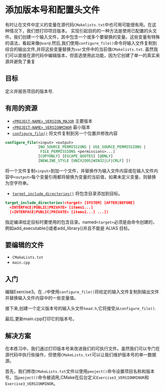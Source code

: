 # 添加版本号和配置头文件

有时让在文件中定义的变量在源代码`CMakelists.txt`中也可用可能很有用。在这种情况下，我们想打印项目版本。
实现引起目的的一种方法是使用已配置的头文件。我们创建一个输入文件，其中包含一个或多个要替换的变量。这些变量有特殊的语法，看起来像`@var@`.然后,我们使用`configure_file()`命令将输入文件复制到综合的输出文件,并将这些变量替换为`var`文件中的当前值`CMakelists.txt`.
虽然我们可以直接在源代码中编辑版本，但首选使用此功能，因为它创建了单一的真实来源并避免了重复

## 目标

定义并报告项目的版本号.

## 有用的资源

- [`<PROJECT-NAME>_VERSION_MAJOR`](https://cmake.org/cmake/help/latest/variable/PROJECT-NAME_VERSION_MAJOR.html#variable:%3CPROJECT-NAME%3E_VERSION_MAJOR) 主要版本
- [`<PROJECT-NAME>_VERSIONMINOR`](https://cmake.org/cmake/help/latest/variable/PROJECT-NAME_VERSION_MINOR.html#variable:%3CPROJECT-NAME%3E_VERSION_MINOR) 最小版本
- [`configure_file()`](https://cmake.org/cmake/help/latest/command/configure_file.html#command:configure_file) 将文件复制到另一个位置并修改内容

``` cmake
configure_file(<input> <output>
               [NO_SOURCE_PERMISSIONS | USE_SOURCE_PERMISSIONS |
                FILE_PERMISSIONS <permissions>...]
               [COPYONLY] [ESCAPE_QUOTES] [@ONLY]
               [NEWLINE_STYLE [UNIX|DOS|WIN32|LF|CRLF] ])
```

将一个文件复制`<input>`到加一个文件，并替换作为输入文件内容或在输入文件内容中`<output>`每个变量引用都将替换为变量的当前值，如果未定义变量，则替换为空字符串。

- [`target_include_directories()`](https://cmake.org/cmake/help/latest/command/target_include_directories.html#command:target_include_directories)
将包含目录添加到目标。

```cmake
target_include_directories(<target> [SYSTEM] [AFTER|BEFORE]
  <INTERFACE|PUBLIC|PRIVATE> [items1...]
  [<INTERFACE|PUBLIC|PRIVATE> [items2...] ...])
```

指定编译给定目标时要使用的包含目录。named`<target>`必须是由命令创建的，例如add_executable()或者add_library()并且不能是 ALIAS 目标。

## 要编辑的文件

- `CMakeLists.txt`
- `main.cpp`

## 入门

编辑Exercise3。在`./`中使用`configure_file()`将给定的输入文件复制到输出文件并替换输入文件内容中的一些变量值。

接下来,创建一个定义版本号的输入头文件`head.h`,它将接受从`configure_file()`.

最后,更新main.cpp打印它的版本号。

## 解决方案

在本练习中，我们通过打印版本号来改进我们的可执行文件。虽然我们可以专门在源代码中执行些操作，但使用`CMakeLists.txt`可以让我们维护版本号的单一数据源。

首先，我们修改`CMakeLists.txt`文件以使用`peoject()`命令设置项目名称和版本号。当`peoject()`命令被调用,CMake在后台定义`Exercise3_VERSIONMINOR`和`Exercise3_VERSIONMINOR`。
